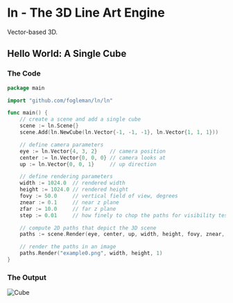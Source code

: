 # ln - The 3D Line Art Engine

Vector-based 3D.

## Hello World: A Single Cube

### The Code

```go
package main

import "github.com/fogleman/ln/ln"

func main() {
	// create a scene and add a single cube
	scene := ln.Scene{}
	scene.Add(ln.NewCube(ln.Vector{-1, -1, -1}, ln.Vector{1, 1, 1}))

	// define camera parameters
	eye := ln.Vector{4, 3, 2}    // camera position
	center := ln.Vector{0, 0, 0} // camera looks at
	up := ln.Vector{0, 0, 1}     // up direction

	// define rendering parameters
	width := 1024.0  // rendered width
	height := 1024.0 // rendered height
	fovy := 50.0     // vertical field of view, degrees
	znear := 0.1     // near z plane
	zfar := 10.0     // far z plane
	step := 0.01     // how finely to chop the paths for visibility testing

	// compute 2D paths that depict the 3D scene
	paths := scene.Render(eye, center, up, width, height, fovy, znear, zfar, step)

	// render the paths in an image
	paths.Render("example0.png", width, height, 1)
}
```

### The Output

![Cube](http://i.imgur.com/d2dGrOJ.png)
